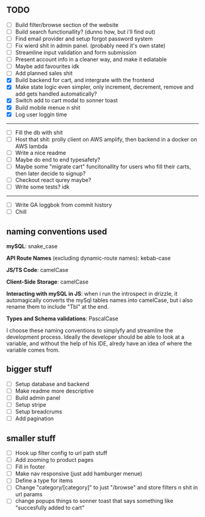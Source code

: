 ## TODO

- [ ] Build filter/browse section of the website
- [ ] Build search functionallity? (dunno how, but i'll find out)
- [ ] Find email provider and setup forgot password system
- [ ] Fix wierd shit in admin panel. (probably need it's own state)
- [ ] Streamline input validation and form submission
- [ ] Present account info in a cleaner way, and make it ediatable
- [ ] Maybe add favourites idk
- [ ] Add planned sales shit
- [x] Build backend for cart, and intergrate with the frontend
- [x] Make state logic even simpler, only increment, decrement, remove and add gets handled automatically?
- [x] Switch add to cart modal to sonner toast
- [x] Build mobile menue n shit
- [x] Log user loggin time

---

- [ ] Fill the db with shit
- [ ] Host that shit: prolly client on AWS amplify, then backend in a docker on AWS lambda
- [ ] Write a nice readme
- [ ] Maybe do end to end typesafety?
- [ ] Maybe some "migrate cart" funcitonallity for users who fill their carts, then later decide to signup?
- [ ] Checkout react qurey maybe?
- [ ] Write some tests? idk

---

- [ ] Write GA loggbok from commit history
- [ ] Chill

## naming conventions used

**mySQL**: snake_case

**API Route Names** (excluding dynamic-route names): kebab-case

**JS/TS Code**: camelCase

**Client-Side Storage**: camelCase

**Interacting with mySQL in JS**: when i run the introspect in drizzle, it automagically converts the mySql tables names into camelCase, but i also rename them to include "Tbl" at the end.

**Types and Schema validations**: PascalCase

I choose these naming conventions to simplyfy and streamline the development process. Ideally the developer should be able to look at a variable, and without the help of his IDE, alredy have an idea of where the variable comes from.

## bigger stuff

- [ ] Setup database and backend
- [ ] Make readme more descriptive
- [ ] Build admin panel
- [ ] Setup stripe
- [ ] Setup breadcrums
- [ ] Add pagination

## smaller stuff

- [ ] Hook up filter config to url path stuff
- [ ] Add zooming to product pages
- [ ] Fill in footer
- [ ] Make nav responsive (just add hamburger menue)
- [ ] Define a type for items
- [ ] Change "category/[category]" to just "/browse" and store filters n shit in url params
- [ ] change popups things to sonner toast that says something like "succesfully added to cart"
